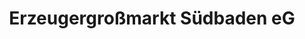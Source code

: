 ---
title: "Erzeugergroßmarkt Südbaden eG"
url: /vogtsburg-im-kaiserstuhl/erzeugergrossmarkt-suedbaden-eg-niederrotweil/
shop: Großhandel
---